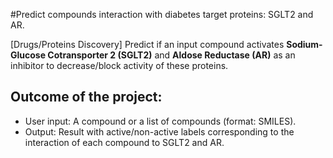 #Predict compounds interaction with diabetes target proteins: SGLT2 and AR.  

[Drugs/Proteins Discovery] Predict if an input compound activates **Sodium-Glucose Cotransporter 2 (SGLT2)** and **Aldose Reductase (AR)** as an inhibitor to decrease/block activity of these proteins.

## Outcome of the project:
- User input: A compound or a list of compounds (format: SMILES).  
- Output: Result with active/non-active labels corresponding to the interaction of each compound to SGLT2 and AR.  
